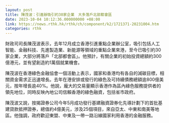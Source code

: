 ```yaml
---
layout: post
title: 陳茂波：引進辦吸引約30家企業　大多落戶北部都會區
date: 2023-10-04 10:12:36.000000000 +08:00
link: https://news.rthk.hk/rthk/ch/component/k2/1721371-20231004.htm
categories: rthk
---
```


財政司司長陳茂波表示，去年12月成立香港引進重點企業辦公室，吸引包括人工智能、金融科技、先進製造業、新能源等領域的重點企業來港，至今已吸引約30家企業，大部分將落戶「北部都會區」。他預計，有關企業的初始投資總額約300億港元，並有望創造約1萬個就業機會。

陳茂波在香港綠色金融協會一個活動上表示，國家和香港均有各自的減碳目標，相關資金需求正迅速增長。去年在港安排或發行的綠色及可持續債務總額逾800億美元，按年增長逾40%。他說，龐大的交易量顯示香港作為區內綠色服務提供者的領先地位，同時反映內地公司信賴香港的綠色融資，包括省市政府。

陳茂波又說，按揭證券公司今年5月成功發行基建融資證券化先導計劃下的首批基建貸款抵押證券，總值約4億美元，涉及25個項目，來自亞太、中東和南美等地區。他強調，政府歡迎東盟、中東及一帶一路沿線國家利用香港的金融服務。
